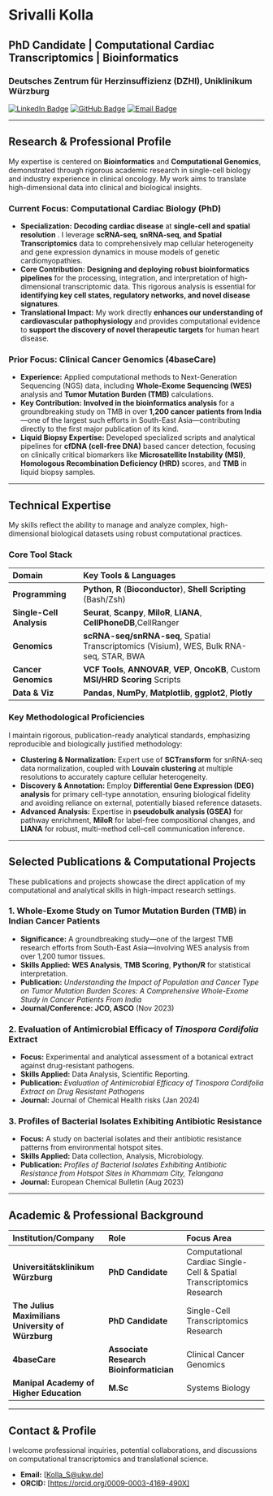 # Srivalli Kolla

## PhD Candidate | Computational Cardiac Transcriptomics | Bioinformatics

### Deutsches Zentrum für Herzinsuffizienz (DZHI), Uniklinikum Würzburg

[![LinkedIn Badge](https://img.shields.io/badge/LinkedIn-0077B5?style=for-the-badge&logo=linkedin&logoColor=white)](https://www.linkedin.com/in/srivalli-kolla-3a1179194)
[![GitHub Badge](https://img.shields.io/badge/GitHub-100000?style=for-the-badge&logo=github&logoColor=white)](https://github.com/Srivalli-Kolla)
[![Email Badge](https://img.shields.io/badge/Email-D14836?style=for-the-badge&logo=gmail&logoColor=white)](mailto:Kolla_S@ukw.de)

---

## Research & Professional Profile

My expertise is centered on **Bioinformatics** and **Computational Genomics**, demonstrated through rigorous academic research in single-cell biology and industry experience in clinical oncology. My work aims to translate high-dimensional data into clinical and biological insights.

### Current Focus: Computational Cardiac Biology (PhD)
* **Specialization:** **Decoding cardiac disease** at **single-cell and spatial resolution** . I leverage **scRNA-seq, snRNA-seq, and Spatial Transcriptomics** data to comprehensively map cellular heterogeneity and gene expression dynamics in mouse models of genetic cardiomyopathies.
* **Core Contribution:** **Designing and deploying robust bioinformatics pipelines** for the processing, integration, and interpretation of high-dimensional transcriptomic data. This rigorous analysis is essential for **identifying key cell states, regulatory networks, and novel disease signatures**.
* **Translational Impact:** My work directly **enhances our understanding of cardiovascular pathophysiology** and provides computational evidence to **support the discovery of novel therapeutic targets** for human heart disease.

### Prior Focus: Clinical Cancer Genomics (4baseCare)
* **Experience:** Applied computational methods to Next-Generation Sequencing (NGS) data, including **Whole-Exome Sequencing (WES)** analysis and **Tumor Mutation Burden (TMB)** calculations.
* **Key Contribution:** **Involved in the bioinformatics analysis** for a groundbreaking study on TMB in over **1,200 cancer patients from India**—one of the largest such efforts in South-East Asia—contributing directly to the first major publication of its kind.
* **Liquid Biopsy Expertise:** Developed specialized scripts and analytical pipelines for **cfDNA (cell-free DNA)** based cancer detection, focusing on clinically critical biomarkers like **Microsatellite Instability (MSI)**, **Homologous Recombination Deficiency (HRD)** scores, and **TMB** in liquid biopsy samples.

---

## Technical Expertise 

My skills reflect the ability to manage and analyze complex, high-dimensional biological datasets using robust computational practices.

### Core Tool Stack
| Domain | Key Tools & Languages |
| :--- | :--- |
| **Programming** | **Python**, **R** (**Bioconductor**), **Shell Scripting** (Bash/Zsh) |
| **Single-Cell Analysis** | **Seurat**, **Scanpy**, **MiloR**, **LIANA**, **CellPhoneDB**,CellRanger |
| **Genomics** | **scRNA-seq/snRNA-seq**, Spatial Transcriptomics (Visium), WES, Bulk RNA-seq, STAR, BWA |
| **Cancer Genomics** | **VCF Tools**, **ANNOVAR**, **VEP**, **OncoKB**, Custom **MSI/HRD Scoring** Scripts|
| **Data & Viz** | **Pandas**, **NumPy**, **Matplotlib**, **ggplot2**, **Plotly** |

### Key Methodological Proficiencies

I maintain rigorous, publication-ready analytical standards, emphasizing reproducible and biologically justified methodology:

* **Clustering & Normalization:** Expert use of **SCTransform** for snRNA-seq data normalization, coupled with **Louvain clustering** at multiple resolutions to accurately capture cellular heterogeneity.
* **Discovery & Annotation:** Employ **Differential Gene Expression (DEG) analysis** for primary cell-type annotation, ensuring biological fidelity and avoiding reliance on external, potentially biased reference datasets.
* **Advanced Analysis:** Expertise in **pseudobulk analysis (GSEA)** for pathway enrichment, **MiloR** for label-free compositional changes, and **LIANA** for robust, multi-method cell–cell communication inference.
---

## Selected Publications & Computational Projects

These publications and projects showcase the direct application of my computational and analytical skills in high-impact research settings.

### 1. **Whole-Exome Study on Tumor Mutation Burden (TMB) in Indian Cancer Patients**
* **Significance:** A groundbreaking study—one of the largest TMB research efforts from South-East Asia—involving WES analysis from over 1,200 tumor tissues.
* **Skills Applied:** **WES Analysis**, **TMB Scoring**, **Python/R** for statistical interpretation.
* **Publication:** *Understanding the Impact of Population and Cancer Type on Tumor Mutation Burden Scores: A Comprehensive Whole-Exome Study in Cancer Patients From India*
* **Journal/Conference:** **JCO, ASCO** (Nov 2023) 

### 2. **Evaluation of Antimicrobial Efficacy of *Tinospora Cordifolia* Extract**
* **Focus:** Experimental and analytical assessment of a botanical extract against drug-resistant pathogens.
* **Skills Applied:** Data Analysis, Scientific Reporting.
* **Publication:** *Evaluation of Antimicrobial Efficacy of Tinospora Cordifolia Extract on Drug Resistant Pathogens*
* **Journal:** Journal of Chemical Health risks (Jan 2024)

### 3. **Profiles of Bacterial Isolates Exhibiting Antibiotic Resistance**
* **Focus:** A study on bacterial isolates and their antibiotic resistance patterns from environmental hotspot sites.
* **Skills Applied:** Data collection, Analysis, Microbiology.
* **Publication:** *Profiles of Bacterial Isolates Exhibiting Antibiotic Resistance from Hotspot Sites in Khammam City, Telangana*
* **Journal:** European Chemical Bulletin (Aug 2023)

---

## Academic & Professional Background

| Institution/Company | Role | Focus Area |
| :--- | :--- | :--- |
| **Universitätsklinikum Würzburg** | **PhD Candidate** | Computational Cardiac Single-Cell & Spatial Transcriptomics Research |
| **The Julius Maximilians University of Würzburg** | **PhD Candidate** | Single-Cell Transcriptomics Research |
| **4baseCare** | **Associate Research Bioinformatician** | Clinical Cancer Genomics |
| **Manipal Academy of Higher Education** | **M.Sc** | Systems Biology |

---

## Contact & Profile

I welcome professional inquiries, potential collaborations, and discussions on computational transcriptomics and translational science.

* **Email:** [Kolla_S@ukw.de]
* **ORCID:** [https://orcid.org/0009-0003-4169-490X]
